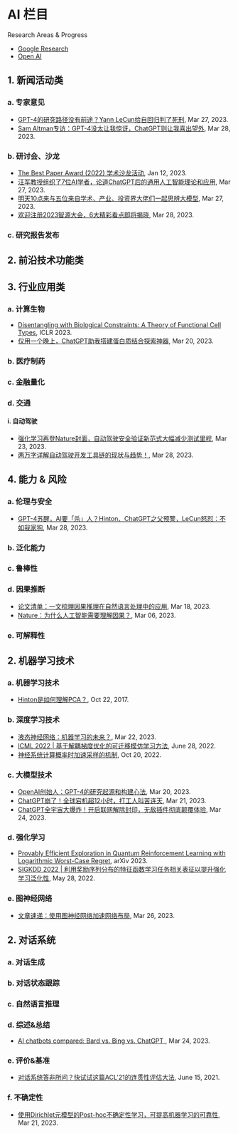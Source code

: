 # AI 栏目

Research Areas & Progress
- [Google Research](https://research.google/research-areas/)
- [Open AI](https://openai.com/research)


## 1. 新闻活动类

### a. 专家意见
- [GPT-4的研究路径没有前途？Yann LeCun给自回归判了死刑](https://mp.weixin.qq.com/s/m943KNGUzFqu62lAlyl5-A), Mar 27, 2023.
- [Sam Altman专访：GPT-4没太让我惊讶，ChatGPT则让我喜出望外](https://mp.weixin.qq.com/s/Bgikri-FZo7TGZwBaEB2Rw), Mar 28, 2023.

### b. 研讨会、沙龙
- [The Best Paper Award (2022) 学术沙龙活动](https://mp.weixin.qq.com/s/wPERHtxGLAfFi3qKLghTXw), Jan 12, 2023.
- [汪军教授组织了7位AI学者，论道ChatGPT后的通用人工智能理论和应用](https://mp.weixin.qq.com/s/KrN5KTBl2mAGAvKJHDDfwA), Mar 27, 2023.
- [明天10点来与五位来自学术、产业、投资界大佬们一起思辨大模型](https://mp.weixin.qq.com/s/kmpG6djXd6zZO5ybWRIrzw), Mar 27, 2023.
- [欢迎注册2023智源大会，6大精彩看点即将揭晓](https://mp.weixin.qq.com/s/_mtGdUEglUWY7cT4I13VQA), Mar 28, 2023.

### c. 研究报告发布

## 2. 前沿技术功能类



## 3. 行业应用类

### a. 计算生物

- [Disentangling with Biological Constraints: A Theory of Functional Cell  Types](https://www.aminer.cn/pub/633cf5d490e50fcafd7734e7/disentangling-with-biological-constraints-a-theory-of-functional-cell-types), ICLR 2023.
- [仅用一个晚上，ChatGPT助我搭建蛋白质结合探索神器](https://mp.weixin.qq.com/s/pG8iJ5ntst6shBdlbqW0sg), Mar 20, 2023.

### b. 医疗制药

### c. 金融量化

### d. 交通
#### i. 自动驾驶
- [强化学习再登Nature封面，自动驾驶安全验证新范式大幅减少测试里程](https://mp.weixin.qq.com/s/Y2Mka8VYPLSSKL2Z0GonBw), Mar 23, 2023.
- [两万字详解自动驾驶开发工具链的现状与趋势！](https://mp.weixin.qq.com/s/vvRvKLzGaroChZYgi-YzZw), Mar 28, 2023.



## 4. 能力 & 风险

### a. 伦理与安全
- [GPT-4苏醒，AI要「杀」人？Hinton、ChatGPT之父预警，LeCun怒怼：不如我家狗](https://mp.weixin.qq.com/s/-a091kTCupxRbiTmU2IilA), Mar 28, 2023.
### b. 泛化能力
### c. 鲁棒性
### d. 因果推断
- [论文清单：一文梳理因果推理在自然语言处理中的应用](https://mp.weixin.qq.com/s/Wm9Xk9ND_s92gZa3muOWhw), Mar 18, 2023.
- [Nature：为什么人工智能需要理解因果？](https://mp.weixin.qq.com/s/MijigyNpsfPj9vID7L588g), Mar 06, 2023.
### e. 可解释性








## 2. 机器学习技术

### a. 机器学习技术

- [Hinton是如何理解PCA？](https://mp.weixin.qq.com/s/MTWHuPGokXdbDqyxoCTFFg), Oct 22, 2017.

### b. 深度学习技术

- [液态神经网络：机器学习的未来？](https://mp.weixin.qq.com/s/wPERHtxGLAfFi3qKLghTXw), Mar 22, 2023.
- [ICML 2022 \| 基于解耦梯度优化的可迁移模仿学习方法](https://mp.weixin.qq.com/s/tLCVdCCod9Bl_LoDHzn6iQ), June 28, 2022.
- [神经系统计算概率时加速采样的机制](https://mp.weixin.qq.com/s/wIkEbQGWPmrTA_60zMWtsQ), Oct 20, 2022.

### c. 大模型技术

- [OpenAI创始人：GPT-4的研究起源和构建心法](https://mp.weixin.qq.com/s/hO1ZdqgOjpA328luobQ9eg), Mar 20, 2023.
- [ChatGPT崩了！全球宕机超12小时，打工人叫苦连天](https://mp.weixin.qq.com/s/bctQc93slqYEu8UKaNhekg), Mar 21, 2023.
- [ChatGPT全宇宙大爆炸！开启联网解除封印，无敌插件彻底颠覆体验](https://mp.weixin.qq.com/s/Rh1j47aVoAAtd5cLX3hhrA), Mar 24, 2023.

### d. 强化学习

- [Provably Efficient Exploration in Quantum Reinforcement Learning with  Logarithmic Worst-Case Regret](https://www.aminer.cn/pub/63f5888390e50fcafd27c79c/provably-efficient-exploration-in-quantum-reinforcement-learning-with-logarithmic-worst-case-regret), arXiv 2023.
- [SIGKDD 2022 \| 利用奖励序列分布的特征函数学习任务相关表征以提升强化学习泛化性](https://mp.weixin.qq.com/s/XJFqJR2uHZqd1L7T815BVQ), May 28, 2022.

### e. 图神经网络

- [文章速递：使用图神经网络加速网络布局](https://mp.weixin.qq.com/s/J0jg0D8gB5GZhXVur99NhA), Mar 26, 2023.

## 2. 对话系统

### a. 对话生成

### b. 对话状态跟踪

### c. 自然语言推理

### d. 综述&总结

- [AI chatbots compared: Bard vs. Bing vs. ChatGPT ](https://www.theverge.com/2023/3/24/23653377/ai-chatbots-comparison-bard-bing-chatgpt-gpt-4), Mar 24, 2023.

### e. 评价&基准

- [对话系统答非所问？快试试这篇ACL'21的连贯性评估大法](https://mp.weixin.qq.com/s/rbh91y3c1L24x5wtDqOOlA), June 15, 2021.





### f. 不确定性

- [使用Dirichlet元模型的Post-hoc不确定性学习，可提高机器学习的可靠性](https://mp.weixin.qq.com/s/PM7cJPim2PKrt0Nch4VSnA), Mar 21, 2023.



